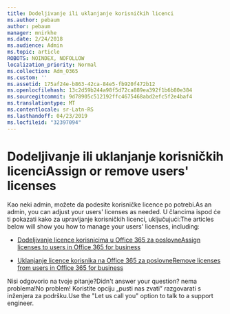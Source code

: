 ```yaml
---
title: Dodeljivanje ili uklanjanje korisničkih licenci
ms.author: pebaum
author: pebaum
manager: mnirkhe
ms.date: 2/24/2018
ms.audience: Admin
ms.topic: article
ROBOTS: NOINDEX, NOFOLLOW
localization_priority: Normal
ms.collection: Adm_O365
ms.custom: ''
ms.assetid: 175af24e-b863-42ca-84e5-fb920f472b12
ms.openlocfilehash: 13c2d59b244a98f5d72ca889ea392f1b6b80e384
ms.sourcegitcommit: 9d78905c512192ffc4675468abd2efc5f2e4baf4
ms.translationtype: MT
ms.contentlocale: sr-Latn-RS
ms.lasthandoff: 04/23/2019
ms.locfileid: "32397094"
---
```

# <a name="assign-or-remove-users-licenses"></a><span data-ttu-id="c4a1e-102">Dodeljivanje ili uklanjanje korisničkih licenci</span><span class="sxs-lookup"><span data-stu-id="c4a1e-102">Assign or remove users' licenses</span></span>

<span data-ttu-id="c4a1e-103">Kao neki admin, možete da podesite korisničke licence po potrebi.</span><span class="sxs-lookup"><span data-stu-id="c4a1e-103">As an admin, you can adjust your users' licenses as needed.</span></span> <span data-ttu-id="c4a1e-104">U člancima ispod će ti pokazati kako za upravljanje korisničkih licenci, uključujući:</span><span class="sxs-lookup"><span data-stu-id="c4a1e-104">The articles below will show you how to manage your users' licenses, including:</span></span>
  
- [<span data-ttu-id="c4a1e-105">Dodeljivanje licence korisnicima u Office 365 za poslovne</span><span class="sxs-lookup"><span data-stu-id="c4a1e-105">Assign licenses to users in Office 365 for business</span></span>](https://support.office.com/article/997596b5-4173-4627-b915-36abac6786dc)
    
- [<span data-ttu-id="c4a1e-106">Uklanjanje licence korisnika na Office 365 za poslovne</span><span class="sxs-lookup"><span data-stu-id="c4a1e-106">Remove licenses from users in Office 365 for business</span></span>](https://support.office.com/article/9b497c85-d0a4-4735-80fa-d3565bc05bd1)
    
<span data-ttu-id="c4a1e-107">Nisi odgovorio na tvoje pitanje?</span><span class="sxs-lookup"><span data-stu-id="c4a1e-107">Didn't answer your question?</span></span> <span data-ttu-id="c4a1e-108">nema problema!</span><span class="sxs-lookup"><span data-stu-id="c4a1e-108">No problem!</span></span> <span data-ttu-id="c4a1e-109">Koristite opciju „pusti nas zvati” razgovarati s inženjera za podršku.</span><span class="sxs-lookup"><span data-stu-id="c4a1e-109">Use the "Let us call you" option to talk to a support engineer.</span></span>
  


